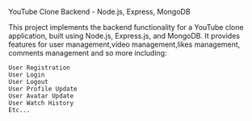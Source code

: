 YouTube Clone Backend - Node.js, Express, MongoDB

This project implements the backend functionality for a YouTube clone application, built using Node.js, Express.js, and MongoDB. It provides features for user management,video management,likes management, comments management and so more including:

    User Registration
    User Login
    User Logout
    User Profile Update
    User Avatar Update
    User Watch History
    Etc...
